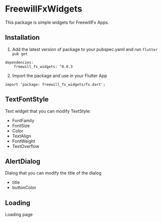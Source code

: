 # FreewillFxWidgets
This package is simple widgets for FreewillFx Apps.

## Installation
1. Add the latest version of package to your pubspec.yaml and run ```flutter pub get```
```
dependencies:
    freewill_fx_widgets: ^0.0.3
```
2. Import the package and use in your Flutter App
```
import 'package: freewill_fx_widgets/fx.dart';
```

## TextFontStyle
Text widget that you can modify TextStyle:
* FontFamily
* FontSize
* Color
* TextAlign
* FontWeight
* TextOverflow

## AlertDialog
Dialog that you can modify the title of the dialog
* title
* buttonColor

## Loading
Loading page